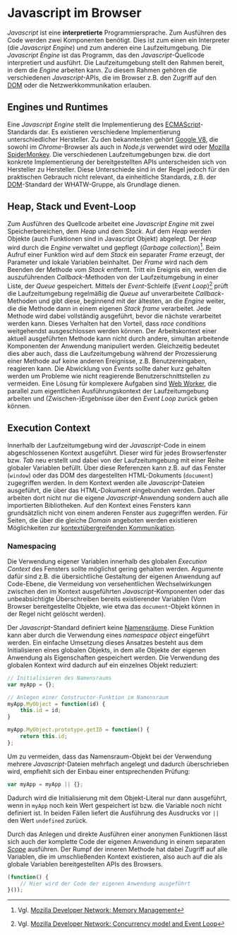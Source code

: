 # Javascript im Browser

*Javascript* ist eine **interpretierte** Programmiersprache. Zum Ausführen des Code werden zwei Komponenten benötigt. Dies ist zum einen ein Interpreter (die *Javascript Engine*) und zum anderen eine Laufzeitumgebung. Die *Javascript Engine* ist das Programm, das den *Javascript*-Quellcode interpretiert und ausführt. Die Laufzeitumgebung stellt den Rahmen bereit, in dem die *Engine* arbeiten kann. Zu diesem Rahmen gehören die verschiedenen *Javascript*-APIs, die im Browser z.B. den Zugriff auf den [DOM](../../MME/dom-introduction) oder die Netzwerkkommunikation erlauben.

## Engines und Runtimes
Eine *Javascript Engine* stellt die Implementierung des [ECMAScript](https://www.ecma-international.org/ecma-262/8.0/)-Standards dar. Es existieren verschiedene Implementierung unterschiedlicher Hersteller. Zu den bekanntesten gehört [Google V8](https://v8.dev/), die sowohl im *Chrome*-Browser als auch in *Node.js* verwendet wird oder [Mozilla SpiderMonkey](https://developer.mozilla.org/en-US/docs/Mozilla/Projects/SpiderMonkey). Die verschiedenen Laufzeitumgebungen bzw. die dort konkrete Implementierung der bereitgestellten APIs unterscheiden sich von Hersteller zu Hersteller. Diese Unterschiede sind in der Regel jedoch für den praktischen Gebrauch nicht relevant, da einheitliche Standards, z.B. der [DOM](https://dom.spec.whatwg.org/)-Standard der WHATW-Gruppe, als Grundlage dienen.

## Heap, Stack und Event-Loop
Zum Ausführen des Quellcode arbeitet eine *Javascript Engine* mit zwei Speicherbereichen, dem *Heap* und dem *Stack*. Auf dem *Heap* werden Objekte (auch Funktionen sind in Javascript Objekt) abgelegt. Der *Heap* wird durch die *Engine* verwaltet und gepflegt (*Garbage collection*)[^1]. Beim Aufruf einer Funktion wird auf dem *Stack* ein separater *Frame* erzeugt, der Parameter und lokale Variablen beinhaltet. Der *Frame* wird nach dem Beenden der Methode vom *Stack* entfernt. Tritt ein Ereignis ein, werden die auszuführenden *Callback*-Methoden von der Laufzeitumgebung in einer Liste, der *Queue* gespeichert. Mittels der *Event*-Schleife (*Event Loop*)[^2] prüft die Laufzeitumgebung regelmäßig die *Queue* auf unverarbeitete *Callback*-Methoden und gibt diese, beginnend mit der ältesten, an die *Engine* weiter, die die Methode dann in einem eigenen *Stack frame* verarbeitet. Jede Methode wird dabei vollständig ausgeführt, bevor die nächste verarbeitet werden kann. Dieses Verhalten hat den Vorteil, dass *race conditions* weitgehendst ausgeschlossen werden können. Der Arbeitskontext einer aktuell ausgeführten Methode kann nicht durch andere, simultan arbeitende Komponenten der Anwendung manipuliert werden. Gleichzeitig bedeutet dies aber auch, dass die Laufzeitumgebung während der Prozessierung einer Methode auf keine anderen Ereignisse, z.B. Benutzereingaben, reagieren kann. Die Abwicklung von *Events* sollte daher kurz gehalten werden um Probleme wie nicht reagierende Benutzerschnittstellen zu vermeiden. Eine Lösung für komplexere Aufgaben sind [Web Worker](https://developer.mozilla.org/en-US/docs/Web/API/Web_Workers_API/Using_web_workers), die parallel zum eigentlichen Ausführungskontext der Laufzeitumgebung arbeiten und (Zwischen-)Ergebnisse über den *Event Loop* zurück geben können.

## Execution Context

Innerhalb der Laufzeitumgebung wird der *Javascript*-Code in einem abgeschlossenen Kontext ausgeführt. Dieser wird für jedes Browserfenster bzw. *Tab* neu erstellt und dabei von der Laufzeitumgebung mit einer Reihe globaler Variablen befüllt. Über diese Referenzen kann z.B. auf das Fenster (`window`) oder das DOM des dargestellten HTML-Dokuments (`document`) zugegriffen werden. In dem Kontext werden alle *Javascript*-Dateien ausgeführt, die über das HTML-Dokument eingebunden werden. Daher arbeiten dort nicht nur die eigene *Javascript*-Anwendung sondern auch alle importierten Bibliotheken. Auf den Kontext eines Fensters kann grundsätzlich nicht von einem anderen Fenster aus zugegriffen werden. Für Seiten, die über die gleiche *Domain* angeboten werden existieren Möglichkeiten zur [kontextübergreifenden Kommunikation](https://developer.mozilla.org/en-US/docs/Web/API/Broadcast_Channel_API).

### Namespacing

Die Verwendung eigener Variablen innerhalb des globalen *Execution Context* des Fensters sollte möglichst gering gehalten werden. Argumente dafür sind z.B. die übersichtliche Gestaltung der eigenen Anwendung auf Code-Ebene, die Vermeidung von versehentlichen Wechselwirkungen zwischen den im Kontext ausgeführten *Javascript*-Komponenten oder das unbeabsichtigte Überschreiben bereits existierender Variablen (Vom Browser bereitgestellte Objekte, wie etwa das `document`-Objekt können in der Regel nicht gelöscht werden). 

Der *Javascript*-Standard definiert keine [Namensräume](https://en.wikipedia.org/wiki/Namespace). Diese Funktion kann aber durch die Verwendung eines *namespace object*  eingeführt werden. Ein einfache Umsetzung dieses Ansatzes besteht aus dem Initialisieren eines globalen Objekts, in dem alle Objekte der eigenen Anwendung als Eigenschaften gespeichert werden. Die Verwendung des globalen Kontext wird dadurch auf ein einzelnes Objekt reduziert:

``` javascript 
// Initialisieren des Namensraums
var myApp = {};

// Anlegen einer Constructor-Funktion im Namensraum
myApp.MyObject = function(id) {
	this.id = id;
}

myApp.MyObject.prototype.getID = function() {
	return this.id;
};
```

Um zu vermeiden, dass das Namensraum-Objekt bei der Verwendung mehrere *Javascript*-Dateien mehrfach angelegt und dadurch überschrieben wird, empfiehlt sich der Einbau einer entsprechenden Prüfung:

``` javascript
var myApp = myApp || {};
```

Dadurch wird die Initialisierung mit dem Objekt-Literal nur dann ausgeführt, wenn in `myApp` noch kein Wert gespeichert ist bzw. die Variable noch nicht definiert ist. In beiden Fällen liefert die Ausführung des Ausdrucks vor `||` den Wert `undefined` zurück.

Durch das Anlegen und direkte Ausführen einer anonymen Funktionen lässt sich auch der komplette Code der eigenen Anwendung in einem separaten [*Scope*](https://en.wikipedia.org/wiki/Scope_(computer_science)) ausführen. Der Rumpf der inneren Methode hat dabei Zugriff auf alle Variablen, die im umschließenden Kontext existieren, also auch auf die als globale Variablen bereitgestellten APIs des Browsers.

``` javascript
(function() {
	// Hier wird der Code der eigenen Anwendung ausgeführt
}());
```

[^1]: Vgl. [Mozilla Developer Network: Memory Management](https://developer.mozilla.org/en-US/docs/Web/JavaScript/Memory_Management)
[^2]: Vgl. [Mozilla Developer Network: Concurrency model and Event Loop](https://developer.mozilla.org/en-US/docs/Web/JavaScript/EventLoop)
